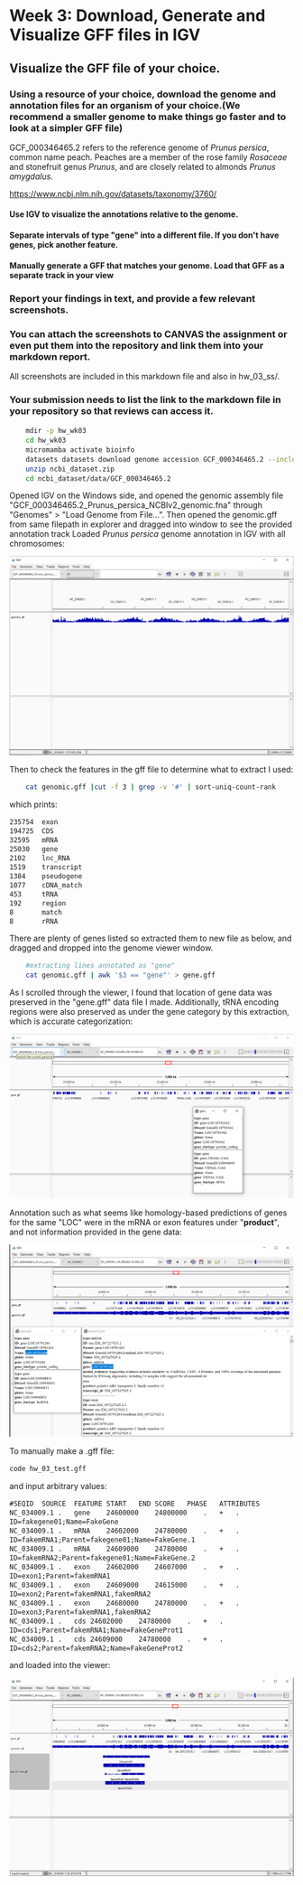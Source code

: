 # Week 3: Download, Generate and Visualize GFF files in IGV

## Visualize the GFF file of your choice.

### Using a resource of your choice, download the genome and annotation files for an organism of your choice.(We recommend a smaller genome to make things go faster and to look at a simpler GFF file)

GCF_000346465.2 refers to the reference genome of *Prunus persica*, common name peach. Peaches are a member of the rose family *Rosaceae* and stonefruit genus *Prunus*, and are closely related to almonds *Prunus amygdalus*.

https://www.ncbi.nlm.nih.gov/datasets/taxonomy/3760/ 

#### Use IGV to visualize the annotations relative to the genome.

#### Separate intervals of type "gene" into a different file. If you don't have genes, pick another feature.

#### Manually generate a GFF that matches your genome. Load that GFF as a separate track in your view

### Report your findings in text, and provide a few relevant screenshots.

### You can attach the screenshots to CANVAS the assignment or even put them into the repository and link them into your markdown report.

All screenshots are included in this markdown file and also in hw_03_ss/.

### Your submission needs to list the link to the markdown file in your repository so that reviews can access it.

```bash
    mdir -p hw_wk03
    cd hw_wk03
    micromamba activate bioinfo
    datasets datasets download genome accession GCF_000346465.2 --include gff3,cds,protein,genome
    unzip ncbi_dataset.zip
    cd ncbi_dataset/data/GCF_000346465.2
```

Opened IGV on the Windows side, and opened the genomic assembly file "GCF_000346465.2_Prunus_persica_NCBIv2_genomic.fna" through "Genomes" > "Load Genome from File...". Then opened the genomic.gff from same filepath in explorer and dragged into window to see the provided annotation track 
Loaded *Prunus persica* genome annotation in IGV with all chromosomes:

![loaded annotation](hw_03_ss/hw_03_1_loadedannotation.PNG)

Then to check the features in the gff file to determine what to extract I used:

```bash    
    cat genomic.gff |cut -f 3 | grep -v '#' | sort-uniq-count-rank

```

which prints:

```
235754  exon
194725  CDS
32595   mRNA
25030   gene
2102    lnc_RNA
1519    transcript
1384    pseudogene
1077    cDNA_match
453     tRNA
192     region
8       match
8       rRNA
```

There are plenty of genes listed so extracted them to new file as below, and dragged and dropped into the genome viewer window.

```bash
    #extracting lines annotated as "gene"
    cat genomic.gff | awk '$3 == "gene"' > gene.gff
```

As I scrolled through the viewer, I found that location of gene data was preserved in the "gene.gff" data file I made. Additionally, tRNA encoding regions were also preserved as under the gene category by this extraction, which is accurate categorization:

![tRNA gene annotation](hw_03_ss/hw_03_2_trnaannotation.PNG)

Annotation such as what seems like homology-based predictions of genes for the same "LOC" were in the mRNA or exon features under "**product**", and not information provided in the gene data:

![gene vs mrna info](hw_03_ss/hw_03_3_mrnaproductinfo.PNG)

To manually make a .gff file:

```bash
code hw_03_test.gff
```

and input arbitrary values:

```
#SEQID	SOURCE	FEATURE	START	END	SCORE	PHASE	ATTRIBUTES
NC_034009.1	.	gene	24600000	24800000	.	+	.	ID=fakegene01;Name=FakeGene
NC_034009.1	.	mRNA	24602000	24780000	.	+	.	ID=fakemRNA1;Parent=fakegene01;Name=FakeGene.1
NC_034009.1	.	mRNA	24609000	24780000	.	+	.	ID=fakemRNA2;Parent=fakegene01;Name=FakeGene.2
NC_034009.1	.	exon	24602000	24607000	.	+	.	ID=exon1;Parent=fakemRNA1
NC_034009.1	.	exon	24609000	24615000	.	+	.	ID=exon2;Parent=fakemRNA1,fakemRNA2
NC_034009.1	.	exon	24680000	24780000	.	+	.	ID=exon3;Parent=fakemRNA1,fakemRNA2
NC_034009.1	.	cds	24602000	24780000	.	+	.	ID=cds1;Parent=fakemRNA1;Name=FakeGeneProt1
NC_034009.1	.	cds	24609000	24780000	.	+	.	ID=cds2;Parent=fakemRNA2;Name=FakeGeneProt2
```

and loaded into the viewer:

![with test gff](hw_03_ss/hw_03_4_testgffview.PNG)